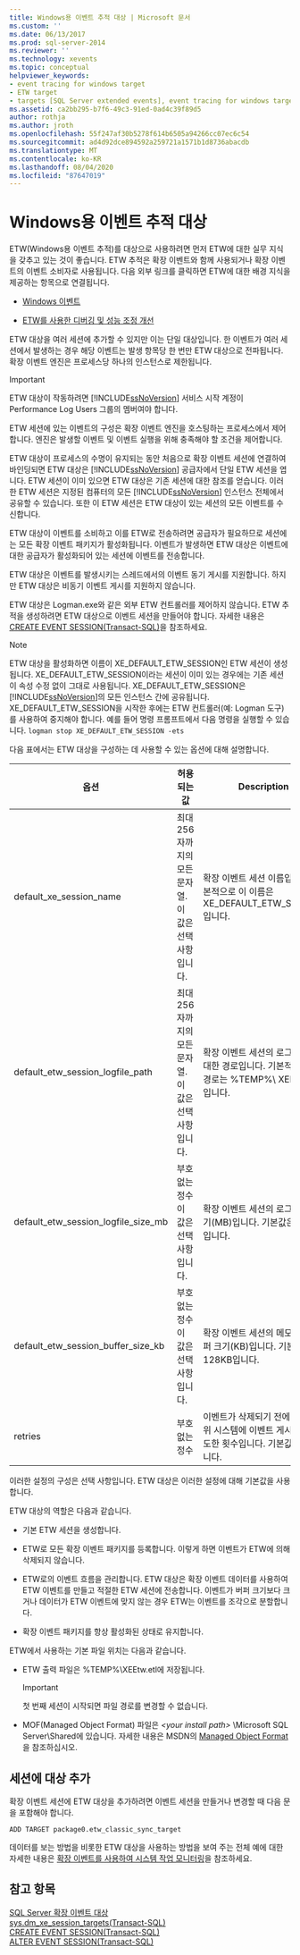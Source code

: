 ```yaml
---
title: Windows용 이벤트 추적 대상 | Microsoft 문서
ms.custom: ''
ms.date: 06/13/2017
ms.prod: sql-server-2014
ms.reviewer: ''
ms.technology: xevents
ms.topic: conceptual
helpviewer_keywords:
- event tracing for windows target
- ETW target
- targets [SQL Server extended events], event tracing for windows target
ms.assetid: ca2bb295-b7f6-49c3-91ed-0ad4c39f89d5
author: rothja
ms.author: jroth
ms.openlocfilehash: 55f247af30b5278f614b6505a94266cc07ec6c54
ms.sourcegitcommit: ad4d92dce894592a259721a1571b1d8736abacdb
ms.translationtype: MT
ms.contentlocale: ko-KR
ms.lasthandoff: 08/04/2020
ms.locfileid: "87647019"
---
```

# <a name="event-tracing-for-windows-target"></a>Windows용 이벤트 추적 대상
  ETW(Windows용 이벤트 추적)를 대상으로 사용하려면 먼저 ETW에 대한 실무 지식을 갖추고 있는 것이 좋습니다. ETW 추적은 확장 이벤트와 함께 사용되거나 확장 이벤트의 이벤트 소비자로 사용됩니다. 다음 외부 링크를 클릭하면 ETW에 대한 배경 지식을 제공하는 항목으로 연결됩니다.  
  
-   [Windows 이벤트](https://go.microsoft.com/fwlink/?LinkId=92380)  
  
-   [ETW를 사용한 디버깅 및 성능 조정 개선](https://go.microsoft.com/fwlink/?LinkId=92381)  
  
 ETW 대상을 여러 세션에 추가할 수 있지만 이는 단일 대상입니다. 한 이벤트가 여러 세션에서 발생하는 경우 해당 이벤트는 발생 항목당 한 번만 ETW 대상으로 전파됩니다. 확장 이벤트 엔진은 프로세스당 하나의 인스턴스로 제한됩니다.  
  
> [!IMPORTANT]  
>  ETW 대상이 작동하려면 [!INCLUDE[ssNoVersion](../../includes/ssnoversion-md.md)] 서비스 시작 계정이 Performance Log Users 그룹의 멤버여야 합니다.  
  
 ETW 세션에 있는 이벤트의 구성은 확장 이벤트 엔진을 호스팅하는 프로세스에서 제어합니다. 엔진은 발생할 이벤트 및 이벤트 실행을 위해 충족해야 할 조건을 제어합니다.  
  
 ETW 대상이 프로세스의 수명이 유지되는 동안 처음으로 확장 이벤트 세션에 연결하여 바인딩되면 ETW 대상은 [!INCLUDE[ssNoVersion](../../includes/ssnoversion-md.md)] 공급자에서 단일 ETW 세션을 엽니다. ETW 세션이 이미 있으면 ETW 대상은 기존 세션에 대한 참조를 얻습니다. 이러한 ETW 세션은 지정된 컴퓨터의 모든 [!INCLUDE[ssNoVersion](../../includes/ssnoversion-md.md)] 인스턴스 전체에서 공유할 수 있습니다. 또한 이 ETW 세션은 ETW 대상이 있는 세션의 모든 이벤트를 수신합니다.  
  
 ETW 대상이 이벤트를 소비하고 이를 ETW로 전송하려면 공급자가 필요하므로 세션에는 모든 확장 이벤트 패키지가 활성화됩니다. 이벤트가 발생하면 ETW 대상은 이벤트에 대한 공급자가 활성화되어 있는 세션에 이벤트를 전송합니다.  
  
 ETW 대상은 이벤트를 발생시키는 스레드에서의 이벤트 동기 게시를 지원합니다. 하지만 ETW 대상은 비동기 이벤트 게시를 지원하지 않습니다.  
  
 ETW 대상은 Logman.exe와 같은 외부 ETW 컨트롤러를 제어하지 않습니다. ETW 추적을 생성하려면 ETW 대상으로 이벤트 세션을 만들어야 합니다. 자세한 내용은 [CREATE EVENT SESSION&#40;Transact-SQL&#41;](/sql/t-sql/statements/create-event-session-transact-sql)을 참조하세요.  
  
> [!NOTE]  
>  ETW 대상을 활성화하면 이름이 XE_DEFAULT_ETW_SESSION인 ETW 세션이 생성됩니다. XE_DEFAULT_ETW_SESSION이라는 세션이 이미 있는 경우에는 기존 세션이 속성 수정 없이 그대로 사용됩니다. XE_DEFAULT_ETW_SESSION은 [!INCLUDE[ssNoVersion](../../includes/ssnoversion-md.md)]의 모든 인스턴스 간에 공유됩니다. XE_DEFAULT_ETW_SESSION을 시작한 후에는 ETW 컨트롤러(예: Logman 도구)를 사용하여 중지해야 합니다. 예를 들어 명령 프롬프트에서 다음 명령을 실행할 수 있습니다. `logman stop XE_DEFAULT_ETW_SESSION -ets`  
  
 다음 표에서는 ETW 대상을 구성하는 데 사용할 수 있는 옵션에 대해 설명합니다.  
  
|옵션|허용되는 값|Description|  
|------------|--------------------|-----------------|  
|default_xe_session_name|최대 256자까지의 모든 문자열. 이 값은 선택 사항입니다.|확장 이벤트 세션 이름입니다. 기본적으로 이 이름은 XE_DEFAULT_ETW_SESSION입니다.|  
|default_etw_session_logfile_path|최대 256자까지의 모든 문자열. 이 값은 선택 사항입니다.|확장 이벤트 세션의 로그 파일에 대한 경로입니다. 기본적으로 이 경로는 %TEMP%\ XEEtw.etl입니다.|  
|default_etw_session_logfile_size_mb|부호 없는 정수 이 값은 선택 사항입니다.|확장 이벤트 세션의 로그 파일 크기(MB)입니다. 기본값은 20MB입니다.|  
|default_etw_session_buffer_size_kb|부호 없는 정수 이 값은 선택 사항입니다.|확장 이벤트 세션의 메모리 내 버퍼 크기(KB)입니다. 기본값은 128KB입니다.|  
|retries|부호 없는 정수|이벤트가 삭제되기 전에 ETW 하위 시스템에 이벤트 게시를 재시도한 횟수입니다. 기본값은 0입니다.|  
  
 이러한 설정의 구성은 선택 사항입니다. ETW 대상은 이러한 설정에 대해 기본값을 사용합니다.  
  
 ETW 대상의 역할은 다음과 같습니다.  
  
-   기본 ETW 세션을 생성합니다.  
  
-   ETW로 모든 확장 이벤트 패키지를 등록합니다. 이렇게 하면 이벤트가 ETW에 의해 삭제되지 않습니다.  
  
-   ETW로의 이벤트 흐름을 관리합니다. ETW 대상은 확장 이벤트 데이터를 사용하여 ETW 이벤트를 만들고 적절한 ETW 세션에 전송합니다. 이벤트가 버퍼 크기보다 크거나 데이터가 ETW 이벤트에 맞지 않는 경우 ETW는 이벤트를 조각으로 분할합니다.  
  
-   확장 이벤트 패키지를 항상 활성화된 상태로 유지합니다.  
  
 ETW에서 사용하는 기본 파일 위치는 다음과 같습니다.  
  
-   ETW 출력 파일은 %TEMP%\XEEtw.etl에 저장됩니다.  
  
    > [!IMPORTANT]  
    >  첫 번째 세션이 시작되면 파일 경로를 변경할 수 없습니다.  
  
-   MOF(Managed Object Format) 파일은 *\<your install path>* \Microsoft SQL Server\Shared에 있습니다. 자세한 내용은 MSDN의 [Managed Object Format](https://go.microsoft.com/fwlink/?LinkId=92851) 을 참조하십시오.  
  
## <a name="adding-the-target-to-a-session"></a>세션에 대상 추가  
 확장 이벤트 세션에 ETW 대상을 추가하려면 이벤트 세션을 만들거나 변경할 때 다음 문을 포함해야 합니다.  
  
```  
ADD TARGET package0.etw_classic_sync_target  
```  
  
 데이터를 보는 방법을 비롯한 ETW 대상을 사용하는 방법을 보여 주는 전체 예에 대한 자세한 내용은 [확장 이벤트를 사용하여 시스템 작업 모니터링](monitor-system-activity-using-extended-events.md)을 참조하세요.  
  
## <a name="see-also"></a>참고 항목  
 [SQL Server 확장 이벤트 대상](../../database-engine/sql-server-extended-events-targets.md)   
 [sys.dm_xe_session_targets&#40;Transact-SQL&#41;](/sql/relational-databases/system-dynamic-management-views/sys-dm-xe-session-targets-transact-sql)   
 [CREATE EVENT SESSION&#40;Transact-SQL&#41;](/sql/t-sql/statements/create-event-session-transact-sql)   
 [ALTER EVENT SESSION&#40;Transact-SQL&#41;](/sql/t-sql/statements/alter-event-session-transact-sql)  
  
  
